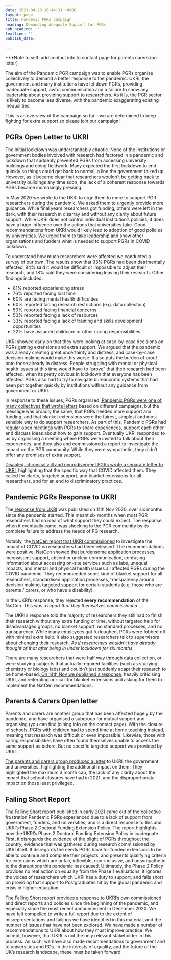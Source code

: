 ```yaml
---
date: 2021-04-20 16:44:31 +0000
layout: page
title: Pandemic PGRs Campaign
heading: Demanding Adequate Support for PGRs
sub_heading: ''
textline: ''
publish_date: 

---
```

\***Note to self: add contact info to contact page for parents carers (on letter)

The aim of the Pandemic PGR campaign was to enable PGRs organise collectively to demand a better response to the pandemic. UKRI, the government and many institutions have let down PGRs, providing inadequate support, awful communication and a failure to show any leadership about providing support to researchers. As it is, the PGR sector is likely to become less diverse, with the pandemic exaggerating existing inequalities.

This is an overview of the campaign so far – we are determined to keep fighting for extra support so please join our campaign!

## PGRs Open Letter to UKRI

The initial lockdown was understandably chaotic. None of the institutions or government bodies involved with research had factored in a pandemic and lockdown that suddenly prevented PGRs from accessing university buildings and doing fieldwork. Many expected the first lockdown to end quickly so things could get back to normal, a line the government talked up. However, as it became clear that researchers wouldn’t be getting back to university buildings any time soon, the lack of a coherent response towards PGRs became increasingly pressing.

In May 2020 we wrote to the UKRI to urge them to more to support PGR researchers during the pandemic. We asked them to urgently provide more guidance. While final years researchers got funding, others were left in the dark, with their research in disarray and without any clarity about future support. While UKRI does not control individual institution’s policies, it does have a huge influence over the actions that universities take. Good recommendations from UKRI would likely lead to adoption of good policies by universities. We urged them to take leadership and show other organisations and funders what is needed to support PGRs in COVID lockdown.

To understand how much researchers were affected we conducted a survey of our own. The results show that 93% PGRs had been detrimentally affected, 84% said it would be difficult or impossible to adjust their research, and 18% said they were considering leaving their research. Other findings included:

* 81% reported experiencing stress
* 76% reported facing lost time
* 60% are facing mental health difficulties
* 60% reported facing research restrictions (e.g. data collection)
* 50% reported facing financial concerns
* 50% reported facing a lack of resources
* 33% reported facing a lack of training and skills development opportunities
* 22% have assumed childcare or other caring responsibilities

UKRI showed early on that they were looking at case-by-case decisions on PGRs getting extensions and extra support. We argued that the pandemic was already creating great uncertainty and distress, and case-by-case decision making would make this worse. It also puts the burden of proof onto those already in distress. People struggling with mental or physical health issues at this time would have to “prove” that their research had been affected, when its pretty obvious in lockdown that everyone has been affected. PGRs also had to try to navigate bureaucratic systems that had been put together quickly by institutions without any guidance from government or UKRI.

In response to these issues, PGRs organised.[ Pandemic PGRs were one of many collectives that wrote letters](https://docs.google.com/document/d/1hExNkVGnIKJM-6DlImU5dr69frrjk6G9rS8QVr5tbK8/edit) based on different campaigns, but the message was broadly the same, that PGRs needed more support and funding, and that blanket extensions were the fairest, simplest and most sensible way to do support researchers. As part of this, Pandemic PGRs had regular open meetings with PGRs to share experiences, support each other and discuss ideas about how to gain support. Eventually UKRI responded to us by organising a meeting where PGRs were invited to talk about their experiences, and they also and commissioned a report to investigate the impact on the PGR community. While they were sympathetic, they didn’t offer any promises of extra support.

[Disabled, chronically ill and neurodivergent PGRs wrote a separate letter to UKRI](https://docs.google.com/document/d/1OnOB0u5YRXMSF7yPlwYnaSF8aDa6hdMNIgfiuAgugyA/edit), highlighting that the specific way that COVID affected them. They called for clarity, targeted support, and blanket extensions for all researchers, and for an end to discriminatory practices.

## Pandemic PGRs Response to UKRI

The[ response from UKRI](https://www.ukri.org/news/doctoral-students-advised-to-adjust-projects-for-covid-19/) was published on 11th Nov 2020, over six months since the pandemic started. This meant six months when most PGR researchers had no idea of what support they could expect. The response, when it eventually came, was shocking to the PGR community by its complete failure to address the needs of PG research.

Notably, the[ NatCen report that UKRI commissioned](https://www.ukri.org/wp-content/uploads/2020/11/UKRI-11112020-NatCenUKRICOVID-19StudentConsultation.pdf) to investigate the impact of COVID on researchers had been released. The recommendations were positive. NatCen showed that burdensome application processes, inconsistent support, absent or unclear communication, confusing information about accessing on-site services such as labs, unequal impacts, and mental and physical health issues all affected PGRs during the COVID pandemic. They recommended some kind of blanket support for all researchers, standardised application processes, transparency around decision making, targeted support for certain students (e.g. those who are parents / carers, or who have a disability).

In the UKRI’s response, they rejected **every recommendation** of the NatCen. This was a _report that they themselves commissioned_

The UKRI’s response told the majority of researchers they still had to finish their research without any extra funding or time, without targeted help for disadvantaged groups, no blanket support, no standard processes, and no transparency. While many employees got furloughed, PGRs were fobbed off with minimal extra help. It also suggested researchers talk to supervisors about changing their research. _As if researchers wouldn’t have already thought of that after being in under lockdown for six months_.

There are many researchers that were half way through data collection, or were studying subjects that actually required facilities (such as studying chemistry or biology labs) and couldn’t just suddenly adapt their research to be home-based.[ On 14th Nov we published a response](https://drive.google.com/file/d/1EtIqZ4XzwVQ-arBtZxjjbGhqsWvSD-Ti/view), heavily criticising UKRI, and reiterating our call for blanket extensions and asking for them to implement the NatCen recommendations.

## Parents & Carers Open letter 

Parents and carers are another group that has been affected hugely by the pandemic, and have organised a subgroup for mutual support and organising (you can find joining info on the contact page). With the closure of schools, PGRs with children had to spend time at home teaching instead, meaning that research was difficult or even impossible. Likewise, those with caring responsibilities have often found themselves unable to access the same support as before. But no specific targeted support was provided by UKRI.

[The parents and carers group produced a letter](https://docs.google.com/forms/d/e/1FAIpQLSekWGkfLe3YCbEIH94ZkBD4dz5d9jL0DomynUvfNMUyTLhVOw/viewform) to UKRI, the government and universities, highlighting the additional impact on them. They highlighted the maximum 3 month cap, the lack of any clarity about the impact that school closures have had in 2021, and the disproportionate impact on those least privileged.

## Falling Short Report

[The Falling Short report](https://drive.google.com/file/d/1-6sBsboTyQ820axeJIFd8S4a2AOgSS5K/view) published in early 2021 came out of the collective frustration Pandemic PGRs experienced due to a lack of support from government, funders, and universities, and is a direct response to this and UKRI’s Phase 2 Doctoral Funding Extension Policy. The report highlights how the UKRI’s Phase 2 Doctoral Funding Extension Policy in inadequate. First, it disregards the evidence of the plight of PGRs throughout the country, evidence that was gathered during research commissioned by UKRI itself. It disregards the needs PGRs have for funded extensions to be able to continue and complete their projects, and presents qualifying criteria for extensions which are unfair, inflexible, non-inclusive, and unsympathetic to the disruptions this pandemic has caused. Ultimately, the Phase 2 Policy provides no real action on equality from the Phase 1 evaluations, it ignores the voices of researchers which UKRI has a duty to support, and falls short on providing that support to Postgraduates hit by the global pandemic and crisis in higher education.

The Falling Short report provides a response to UKRI’s own commissioned and direct reports and policies since the beginning of the pandemic, and especially since the most recent announcement in December 2020. We have felt compelled to write a full report due to the extent of misrepresentations and failings we have identified in this material, and the number of issues that have not been explored. We have made a number of recommendations to UKRI about how they must improve practice. We accept, however, that UKRI is not the only relevant stakeholder in this process. As such, we have also made recommendations to government and to universities and ROs. In the interests of equality, and the future of the UK’s research landscape, these must be taken forward.